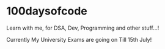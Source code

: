 # 100daysofcode
Learn with me, for DSA, Dev, Programming and other stuff...!

Currently My University Exams are going on Till 15th July!
